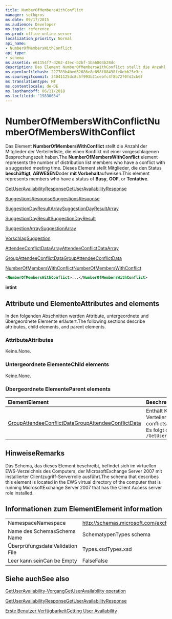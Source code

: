 ```yaml
---
title: NumberOfMembersWithConflict
manager: sethgros
ms.date: 09/17/2015
ms.audience: Developer
ms.topic: reference
ms.prod: office-online-server
localization_priority: Normal
api_name:
- NumberOfMembersWithConflict
api_type:
- schema
ms.assetid: e61154f7-d262-43ec-b2bf-1ba6804b28dc
description: Das Element NumberOfMembersWithConflict stellt die Anzahl der Mitglieder der Verteilerliste, die einen Konflikt mit einer vorgeschlagenen Besprechungszeit haben. Dieses Element stellt Mitglieder, die den Status beschäftigt, ABWESEND oder mit Vorbehalt aufweisen.
ms.openlocfilehash: 227783b4bed32686e8e098f88498fe8ebb25e3cc
ms.sourcegitcommit: 34041125dc8c5f993b21cebfc4f8b72f0fd2cb6f
ms.translationtype: MT
ms.contentlocale: de-DE
ms.lasthandoff: 06/11/2018
ms.locfileid: "19830634"
---
```

# <a name="numberofmemberswithconflict"></a><span data-ttu-id="456e5-104">NumberOfMembersWithConflict</span><span class="sxs-lookup"><span data-stu-id="456e5-104">NumberOfMembersWithConflict</span></span>

<span data-ttu-id="456e5-105">Das Element **NumberOfMembersWithConflict** stellt die Anzahl der Mitglieder der Verteilerliste, die einen Konflikt mit einer vorgeschlagenen Besprechungszeit haben.</span><span class="sxs-lookup"><span data-stu-id="456e5-105">The **NumberOfMembersWithConflict** element represents the number of distribution list members who have a conflict with a suggested meeting time.</span></span> <span data-ttu-id="456e5-106">Dieses Element stellt Mitglieder, die den Status **beschäftigt**, **ABWESEND**oder **mit Vorbehalt**aufweisen.</span><span class="sxs-lookup"><span data-stu-id="456e5-106">This element represents members who have a status of **Busy**, **OOF**, or **Tentative**.</span></span>
  
[<span data-ttu-id="456e5-107">GetUserAvailabilityResponse</span><span class="sxs-lookup"><span data-stu-id="456e5-107">GetUserAvailabilityResponse</span></span>](getuseravailabilityresponse.md)
  
[<span data-ttu-id="456e5-108">SuggestionsResponse</span><span class="sxs-lookup"><span data-stu-id="456e5-108">SuggestionsResponse</span></span>](suggestionsresponse.md)
  
[<span data-ttu-id="456e5-109">SuggestionDayResultArray</span><span class="sxs-lookup"><span data-stu-id="456e5-109">SuggestionDayResultArray</span></span>](suggestiondayresultarray.md)
  
[<span data-ttu-id="456e5-110">SuggestionDayResult</span><span class="sxs-lookup"><span data-stu-id="456e5-110">SuggestionDayResult</span></span>](suggestiondayresult.md)
  
[<span data-ttu-id="456e5-111">SuggestionArray</span><span class="sxs-lookup"><span data-stu-id="456e5-111">SuggestionArray</span></span>](suggestionarray.md)
  
[<span data-ttu-id="456e5-112">Vorschlag</span><span class="sxs-lookup"><span data-stu-id="456e5-112">Suggestion</span></span>](suggestion.md)
  
[<span data-ttu-id="456e5-113">AttendeeConflictDataArray</span><span class="sxs-lookup"><span data-stu-id="456e5-113">AttendeeConflictDataArray</span></span>](attendeeconflictdataarray.md)
  
[<span data-ttu-id="456e5-114">GroupAttendeeConflictData</span><span class="sxs-lookup"><span data-stu-id="456e5-114">GroupAttendeeConflictData</span></span>](groupattendeeconflictdata.md)
  
[<span data-ttu-id="456e5-115">NumberOfMembersWithConflict</span><span class="sxs-lookup"><span data-stu-id="456e5-115">NumberOfMembersWithConflict</span></span>](numberofmemberswithconflict.md)
  
```xml
<NumberOfMembersWithConflict>...</NumberOfMembersWithConflict>
```

 <span data-ttu-id="456e5-116">**int**</span><span class="sxs-lookup"><span data-stu-id="456e5-116">**int**</span></span>
## <a name="attributes-and-elements"></a><span data-ttu-id="456e5-117">Attribute und Elemente</span><span class="sxs-lookup"><span data-stu-id="456e5-117">Attributes and elements</span></span>

<span data-ttu-id="456e5-118">In den folgenden Abschnitten werden Attribute, untergeordnete und übergeordnete Elemente erläutert.</span><span class="sxs-lookup"><span data-stu-id="456e5-118">The following sections describe attributes, child elements, and parent elements.</span></span>
  
### <a name="attributes"></a><span data-ttu-id="456e5-119">Attribute</span><span class="sxs-lookup"><span data-stu-id="456e5-119">Attributes</span></span>

<span data-ttu-id="456e5-120">Keine.</span><span class="sxs-lookup"><span data-stu-id="456e5-120">None.</span></span>
  
### <a name="child-elements"></a><span data-ttu-id="456e5-121">Untergeordnete Elemente</span><span class="sxs-lookup"><span data-stu-id="456e5-121">Child elements</span></span>

<span data-ttu-id="456e5-122">Keine.</span><span class="sxs-lookup"><span data-stu-id="456e5-122">None.</span></span>
  
### <a name="parent-elements"></a><span data-ttu-id="456e5-123">Übergeordnete Elemente</span><span class="sxs-lookup"><span data-stu-id="456e5-123">Parent elements</span></span>

|<span data-ttu-id="456e5-124">**Element**</span><span class="sxs-lookup"><span data-stu-id="456e5-124">**Element**</span></span>|<span data-ttu-id="456e5-125">**Beschreibung**</span><span class="sxs-lookup"><span data-stu-id="456e5-125">**Description**</span></span>|
|:-----|:-----|
|[<span data-ttu-id="456e5-126">GroupAttendeeConflictData</span><span class="sxs-lookup"><span data-stu-id="456e5-126">GroupAttendeeConflictData</span></span>](groupattendeeconflictdata.md) <br/> |<span data-ttu-id="456e5-127">Enthält Konfliktinformationen über die Anzahl der Benutzer, die verfügbar sind, die Anzahl der Benutzer, die Konflikte und die Anzahl der Benutzer, die nicht zu Ihrer Verfügbarkeit einsehen in einer Verteilerliste für eine vorgeschlagene Besprechungszeit verfügen aggregierte.</span><span class="sxs-lookup"><span data-stu-id="456e5-127">Contains aggregate conflict information about the number of users who are available, the number of users who have conflicts, and the number of users who do not have availability information in a distribution list for a suggested meeting time.</span></span>  <br/> <span data-ttu-id="456e5-128">Es folgt der XPath-Ausdruck, der dieses Element:</span><span class="sxs-lookup"><span data-stu-id="456e5-128">The following is the XPath expression to this element:</span></span>  <br/>  `/GetUserAvailabilityResponse/SuggestionsResponse/SuggestionDayResultArray/SuggestionDayResult[i]/SuggestionArray/Suggestion[i]/AttendeeConflictDataArray/GroupAttendeeConflictData[i]` <br/> |
   
## <a name="remarks"></a><span data-ttu-id="456e5-129">Hinweise</span><span class="sxs-lookup"><span data-stu-id="456e5-129">Remarks</span></span>

<span data-ttu-id="456e5-130">Das Schema, das dieses Element beschreibt, befindet sich im virtuellen EWS-Verzeichnis des Computers, der MicrosoftExchange Server 2007 mit installierter Clientzugriff-Serverrolle ausführt.</span><span class="sxs-lookup"><span data-stu-id="456e5-130">The schema that describes this element is located in the EWS virtual directory of the computer that is running MicrosoftExchange Server 2007 that has the Client Access server role installed.</span></span>
  
## <a name="element-information"></a><span data-ttu-id="456e5-131">Informationen zum Element</span><span class="sxs-lookup"><span data-stu-id="456e5-131">Element information</span></span>

|||
|:-----|:-----|
|<span data-ttu-id="456e5-132">Namespace</span><span class="sxs-lookup"><span data-stu-id="456e5-132">Namespace</span></span>  <br/> |http://schemas.microsoft.com/exchange/services/2006/types  <br/> |
|<span data-ttu-id="456e5-133">Name des Schemas</span><span class="sxs-lookup"><span data-stu-id="456e5-133">Schema Name</span></span>  <br/> |<span data-ttu-id="456e5-134">Schematypen</span><span class="sxs-lookup"><span data-stu-id="456e5-134">Types schema</span></span>  <br/> |
|<span data-ttu-id="456e5-135">Überprüfungsdatei</span><span class="sxs-lookup"><span data-stu-id="456e5-135">Validation File</span></span>  <br/> |<span data-ttu-id="456e5-136">Types.xsd</span><span class="sxs-lookup"><span data-stu-id="456e5-136">Types.xsd</span></span>  <br/> |
|<span data-ttu-id="456e5-137">Leer kann sein</span><span class="sxs-lookup"><span data-stu-id="456e5-137">Can be Empty</span></span>  <br/> |<span data-ttu-id="456e5-138">False</span><span class="sxs-lookup"><span data-stu-id="456e5-138">False</span></span>  <br/> |
   
## <a name="see-also"></a><span data-ttu-id="456e5-139">Siehe auch</span><span class="sxs-lookup"><span data-stu-id="456e5-139">See also</span></span>



[<span data-ttu-id="456e5-140">GetUserAvailability-Vorgang</span><span class="sxs-lookup"><span data-stu-id="456e5-140">GetUserAvailability operation</span></span>](getuseravailability-operation.md)
  
[<span data-ttu-id="456e5-141">GetUserAvailabilityResponse</span><span class="sxs-lookup"><span data-stu-id="456e5-141">GetUserAvailabilityResponse</span></span>](getuseravailabilityresponse.md)


[<span data-ttu-id="456e5-142">Erste Benutzer Verfügbarkeit</span><span class="sxs-lookup"><span data-stu-id="456e5-142">Getting User Availability</span></span>](http://msdn.microsoft.com/library/d4133fcb-9b0f-4e6b-aadf-a389da83516a%28Office.15%29.aspx)

